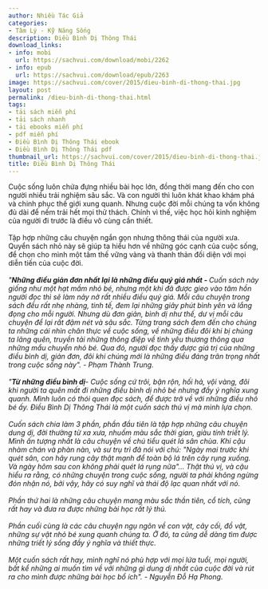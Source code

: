 ```yaml
---
author: Nhiều Tác Giả
categories:
- Tâm Lý - Kỹ Năng Sống
description: Điều Bình Dị Thông Thái
download_links:
- info: mobi
  url: https://sachvui.com/download/mobi/2262
- info: epub
  url: https://sachvui.com/download/epub/2263
image: https://sachvui.com/cover/2015/dieu-binh-di-thong-thai.jpg
layout: post
permalink: /dieu-binh-di-thong-thai.html
tags:
- tải sách miễn phí
- tải sách nhanh
- tải ebooks miễn phí
- pdf miễn phí
- Điều Bình Dị Thông Thái ebook
- Điều Bình Dị Thông Thái pdf
thumbnail_url: https://sachvui.com/cover/2015/dieu-binh-di-thong-thai.jpg
title: Điều Bình Dị Thông Thái
---
```


 <div class="item-desc text-justify"> <p>Cuộc sống luôn chứa đựng nhiều bài học lớn, đồng thời mang đến cho con người nhiều trải nghiệm sâu sắc. Và con người thì luôn khát khao khám phá và chinh phục thế giới xung quanh. Nhưng cuộc đời mỗi chúng ta vốn không đủ dài để nếm trải hết mọi thử thách. Chính vì thế, việc học hỏi kinh nghiệm của người đi trước là điều vô cùng cần thiết.<br><br>Tập hợp những câu chuyện ngắn gọn nhưng thông thái của người xưa. Quyển sách nhỏ này sẽ giúp ta hiểu hơn về những góc cạnh của cuộc sống, để chọn cho mình một tâm thế vững vàng và thanh thản đối diện với mọi diễn tiến của cuộc đời.<br><br><em>"<strong>Những điều giản đơn nhất lại là những điều quý giá nhất - </strong>Cuốn sách này giống như một hạt mầm nhỏ bé, nhưng một khi đã được gieo vào tâm hồn người đọc thì sẽ làm nảy nở rất nhiều điều quý giá. Mỗi câu chuyện trong sách đều rất nhẹ nhàng, tinh tế, đem lại những giây phút bình yên và lắng đọng cho mỗi người. Nhưng dù đơn giản, bình dị như thế, dư vị mỗi câu chuyện để lại rất đậm nét và sâu sắc. Từng trang sách đem đến cho chúng ta những cái nhìn chân thực về cuộc sống, về những điều đôi khi bị chúng ta lãng quên, truyền tải những thông điệp về tình yêu thương thông qua những mẩu chuyển nhỏ bé. Qua đó, người đọc thấy được giá trị của những điều bình dị, giản đơn, đôi khi chúng mới là những điều đáng trân trọng nhất trong cuộc sống này". - Phạm Thành Trung.</em><br><br><em>"<strong>Từ những điều bình dị</strong>- Cuộc sống cứ trôi, bận rộn, hối hả, vội vàng, đôi khi người ta quên mất đi những điều bình dị nhỏ bé nhưng đầy ý nghĩa xung quanh. Mình luôn có thói quen đọc sách, để được trở về với những điều nhỏ bé ấy. Điều Bình Dị Thông Thái là một cuốn sách thú vị mà mình lựa chọn.</em><br><br><em>Cuốn sách chia làm 3 phần, phần đầu tiên là tập hợp những câu chuyện dung dị, đời thường từ xa xưa, nhuốm màu sắc thời gian, giàu tính triết lý. Mình ấn tượng nhất là câu chuyện về chú tiểu quét lá sân chùa. Khi cậu nhàm chán và phàn nàn, và sư trụ trì đã nói với chú: "Ngày mai trước khi quét sân, con hãy rung cây thật mạnh để toàn bộ lá trên cây rụng xuống. Và ngày hôm sau con không phải quét lá rụng nữa"... Thật thú vị, và cậu hiểu ra rằng, có những chuyện trong cuộc sống, người ta phải không ngừng đón nhận nó, bởi vậy, hãy có suy nghĩ và thái độ lạc quan nhất với nó.</em><br><br><em>Phần thứ hai là những câu chuyện mang màu sắc thần tiên, cổ tích, cũng rất hay và đưa ra được những bài học rất lý thú.</em><br><br><em>Phần cuối cùng là các câu chuyện ngụ ngôn về con vật, cây cối, đồ vật, những sự vật nhỏ bé xung quanh chúng ta. Ở đó, ta cũng dễ dàng tìm được những triết lý sống đầy ý nghĩa và thiết thực.</em><br><br><em>Một cuốn sách rất hay, mình nghĩ nó phù hợp với mọi lứa tuổi, mọi người, bất kể những ai muốn tìm về với những gì dung dị nhất của cuộc đời và rút ra cho mình được những bài học bổ ích". - Nguyễn Đỗ Hạ Phong.</em><br> </p> </div>